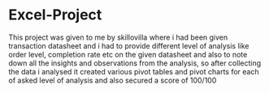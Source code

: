 # Excel-Project
This project was given to me by skillovilla where i had been given transaction datasheet and i had to provide different level of analysis like order level, completion rate etc on the given datasheet and also to note down all the insights and observations from the analysis, so after collecting the data i analysed it created various pivot tables and pivot charts for each of asked level of analysis and also secured a score of 100/100
